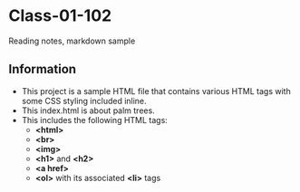 # Class-01-102
Reading notes, markdown sample

## Information

- This project is a sample HTML file that contains various HTML tags with some CSS styling included inline.
- This index.html is about palm trees.
- This includes the following HTML tags:
  - **\<html>**
  - **\<br>**
  - **\<img>**
  - **\<h1>** and **\<h2>**
  - **\<a href>**
  - **\<ol>** with its associated **\<li>** tags
